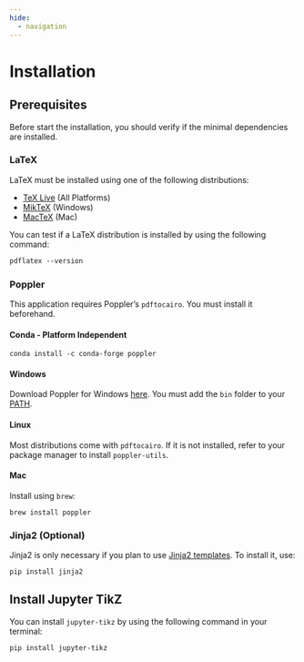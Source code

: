 ```yaml
---
hide:
  - navigation
---
```


# Installation

## Prerequisites

Before start the installation, you should verify if the minimal dependencies are installed.

### LaTeX

LaTeX must be installed using one of the following distributions:

- [TeX Live](https://tug.org/texlive/) (All Platforms)
- [MikTeX](https://miktex.org/) (Windows)
- [MacTeX](https://www.tug.org/mactex/) (Mac)

You can test if a LaTeX distribution is installed by using the following command:

```latex
pdflatex --version
```

### Poppler

This application requires Poppler’s `pdftocairo`. You must install it beforehand.

#### Conda - Platform Independent

```shell
conda install -c conda-forge poppler
```

#### Windows

Download Poppler for Windows [here](https://github.com/oschwartz10612/poppler-windows/releases/). You must add the `bin` folder to your [PATH](https://www.c-sharpcorner.com/article/how-to-addedit-path-environment-variable-in-windows-11/).

#### Linux

Most distributions come with `pdftocairo`. If it is not installed, refer to your package manager to install `poppler-utils`.

#### Mac

Install using `brew`:

```shell
brew install poppler
```

### Jinja2 (Optional)

Jinja2 is only necessary if you plan to use [Jinja2 templates](http://jinja.pocoo.org/docs/latest/templates/). To install it, use:

```shell
pip install jinja2
```

## Install Jupyter TikZ

You can install `jupyter-tikz` by using the following command in your terminal:

```shell
pip install jupyter-tikz
```

